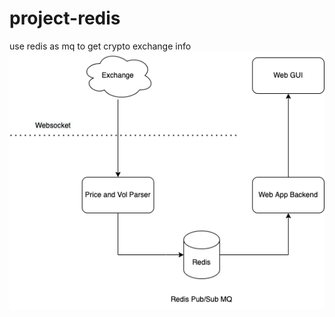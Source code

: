 # project-redis
use redis as mq to get crypto exchange info<br>
![alt text](https://github.com/rynnxiao/project-redis/blob/main/flow.png?raw=true)

